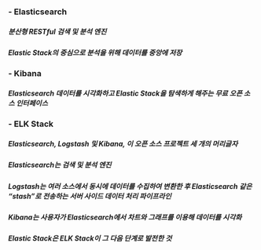 ### - Elasticsearch
#####  분산형 RESTful 검색 및 분석 엔진
##### Elastic Stack의 중심으로 분석을 위해 데이터를 중앙에 저장


### - Kibana
##### Elasticsearch 데이터를 시각화하고 Elastic Stack을 탐색하게 해주는 무료 오픈 소스 인터페이스


### - ELK Stack
#####  Elasticsearch, Logstash 및 Kibana, 이 오픈 소스 프로젝트 세 개의 머리글자
##### Elasticsearch는 검색 및 분석 엔진
##### Logstash는 여러 소스에서 동시에 데이터를 수집하여 변환한 후 Elasticsearch 같은 “stash”로 전송하는 서버 사이드 데이터 처리 파이프라인
##### Kibana는 사용자가 Elasticsearch에서 차트와 그래프를 이용해 데이터를 시각화
##### Elastic Stack은 ELK Stack이 그 다음 단계로 발전한 것
